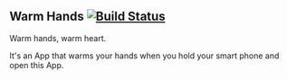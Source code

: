 Warm Hands [![Build Status](https://travis-ci.org/qcl/WarmHands.svg?branch=develop)](https://travis-ci.org/qcl/WarmHands)
---
Warm hands, warm heart.

It's an App that warms your hands when you hold your smart phone and open this App.